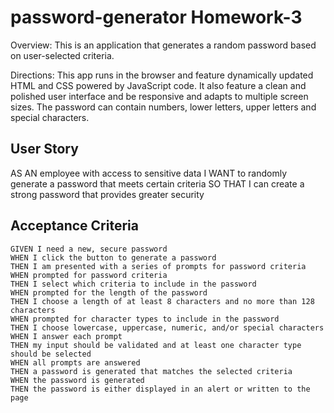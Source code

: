 # password-generator Homework-3

Overview: This is an application that generates a random password based on user-selected criteria. 

Directions: 
This app runs in the browser and feature dynamically updated HTML and CSS powered by JavaScript code. It also feature a clean and polished user interface and be responsive and adapts to multiple screen sizes. The password can 
contain numbers, lower letters, upper letters and special characters.


## User Story
AS AN employee with access to sensitive data
I WANT to randomly generate a password that meets certain criteria
SO THAT I can create a strong password that provides greater security


## Acceptance Criteria

```
GIVEN I need a new, secure password
WHEN I click the button to generate a password
THEN I am presented with a series of prompts for password criteria
WHEN prompted for password criteria
THEN I select which criteria to include in the password
WHEN prompted for the length of the password
THEN I choose a length of at least 8 characters and no more than 128 characters
WHEN prompted for character types to include in the password
THEN I choose lowercase, uppercase, numeric, and/or special characters
WHEN I answer each prompt
THEN my input should be validated and at least one character type should be selected
WHEN all prompts are answered
THEN a password is generated that matches the selected criteria
WHEN the password is generated
THEN the password is either displayed in an alert or written to the page
```


